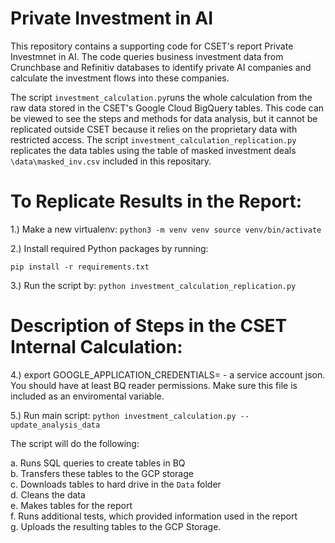 # Private Investment in AI
This repository contains a supporting code for CSET's report Private Investmnet in AI. The code queries business investment data from Crunchbase and Refinitiv databases to identify private AI companies and calculate the investment flows into these companies.  

The script `investment_calculation.py`runs the whole calculation from the raw data stored in the CSET's Google Cloud BigQuery tables. This code can be viewed to see the steps and methods for data analysis, but it cannot be replicated outside CSET because it relies on the proprietary data with restricted access. The script `investment_calculation_replication.py` replicates the data tables using the table of masked investment deals `\data\masked_inv.csv` included in this repositary.


# To Replicate Results in the Report:

1.) Make a new virtualenv:
`
python3 -m venv venv
source venv/bin/activate
`

2.) Install required Python packages by running:

`pip install -r requirements.txt`

3.) Run the script by:
`python investment_calculation_replication.py`

# Description of Steps in the CSET Internal Calculation:

4.) export GOOGLE_APPLICATION_CREDENTIALS=<path to your credentials> - a service account json. You should have at least BQ reader permissions. Make sure this file is included as an enviromental variable.
 
5.) Run main script:
`python investment_calculation.py --update_analysis_data`

The script will do the following:

a. Runs SQL queries to create tables in BQ <br>
b. Transfers these tables to the GCP storage<br>
c. Downloads tables to hard drive in the `Data` folder<br>
d. Cleans the data<br>
e. Makes tables for the report <br>
f. Runs additional tests, which provided information used in the report<br>
g. Uploads the resulting tables to the GCP Storage.<br>


